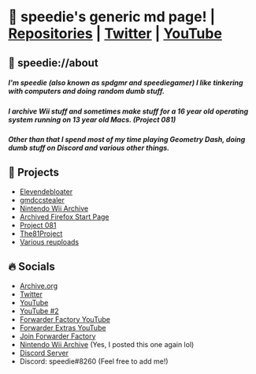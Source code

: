 # 🚩 speedie's generic md page!  | [Repositories](speediegamer.github.io/repo.md) | [Twitter](twitter.com/spdgmr) | [YouTube](youtube.com/speedie)

## 🥇 speedie://about
##### I'm speedie (also known as spdgmr and speediegamer) I like tinkering with computers and doing random dumb stuff.
##### I archive Wii stuff and sometimes make stuff for a 16 year old operating system running on 13 year old Macs. (Project 081)
##### Other than that I spend most of my time playing Geometry Dash, doing dumb stuff on Discord and various other things.

## 🔗 Projects
- [Elevendebloater](https://github.com/speediegamer/elevendebloater)
- [gmdccstealer](https://github.com/speediegamer/gmdccstealer)
- [Nintendo Wii Archive](https://wii-wad.github.io)
- [Archived Firefox Start Page](https://speediegamer.github.io/firefoxstartpage)
- [Project 081](https://p081.github.io)
- [The81Project](https://github.com/speediegamer/the81project)
- [Various reuploads](https://github.com/speediegamer/speediereups)

## 🔥 Socials
- [Archive.org](https://archive.org/details/@speediegamer)
- [Twitter](https://twitter.com/spdgmr)
- [YouTube](https://youtube.com/speedie)
- [YouTube #2](https://www.youtube.com/channel/UCQl78VHsMRC3HWeetQckl0A)
- [Forwarder Factory YouTube](https://youtube.com/forwarderfactory)
- [Forwarder Extras YouTube](https://www.youtube.com/channel/UCGM5uZ_AKtbrvqbTi4EP2zA)
- [Join Forwarder Factory](https://ffdiscord.github.io)
- [Nintendo Wii Archive](https://wii-wad.github.io) (Yes, I posted this one again lol)
- [Discord Server](https://discord.gg/SNAMM9tFC6)
- Discord: speedie#8260 (Feel free to add me!)



